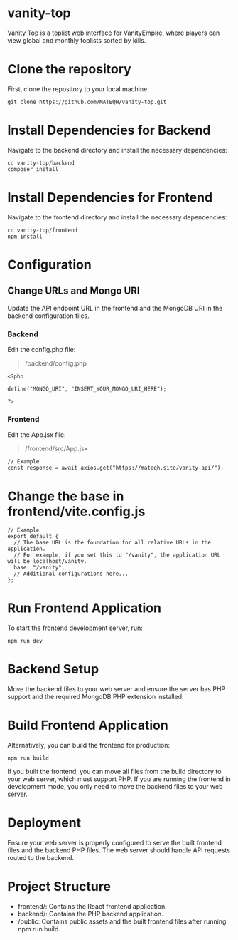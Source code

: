 # vanity-top

Vanity Top is a toplist web interface for VanityEmpire, where players can view global and monthly toplists sorted by kills.

# Clone the repository

First, clone the repository to your local machine:

```
git clone https://github.com/MATEQH/vanity-top.git
```

# Install Dependencies for Backend

Navigate to the backend directory and install the necessary dependencies:

```
cd vanity-top/backend
composer install
```

# Install Dependencies for Frontend

Navigate to the frontend directory and install the necessary dependencies:

```
cd vanity-top/frontend
npm install
```

# Configuration

## Change URLs and Mongo URI

Update the API endpoint URL in the frontend and the MongoDB URI in the backend configuration files.

### Backend

Edit the config.php file:

> /backend/config.php

```
<?php

define("MONGO_URI", "INSERT_YOUR_MONGO_URI_HERE");

?>
```

### Frontend

Edit the App.jsx file:

> /frontend/src/App.jsx

```
// Example
const response = await axios.get("https://mateqh.site/vanity-api/");
```

# Change the base in frontend/vite.config.js

```
// Example
export default {
  // The base URL is the foundation for all relative URLs in the application.
  // For example, if you set this to "/vanity", the application URL will be localhost/vanity.
  base: "/vanity",
  // Additional configurations here...
};
```

# Run Frontend Application

To start the frontend development server, run:

```
npm run dev
```

# Backend Setup

Move the backend files to your web server and ensure the server has PHP support and the required MongoDB PHP extension installed.

# Build Frontend Application

Alternatively, you can build the frontend for production:

```
npm run build
```

If you built the frontend, you can move all files from the build directory to your web server, which must support PHP. If you are running the frontend in development mode, you only need to move the backend files to your web server.

# Deployment

Ensure your web server is properly configured to serve the built frontend files and the backend PHP files. The web server should handle API requests routed to the backend.

# Project Structure

- frontend/: Contains the React frontend application.
- backend/: Contains the PHP backend application.
- /public: Contains public assets and the built frontend files after running npm run build.
